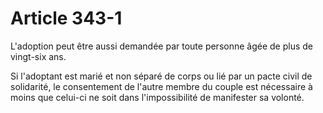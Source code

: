 # Article 343-1

L'adoption peut être aussi demandée par toute personne âgée de plus de vingt-six ans.

Si l'adoptant est marié et non séparé de corps ou lié par un pacte civil de solidarité, le consentement de l'autre membre du couple est nécessaire à moins que celui-ci ne soit dans l'impossibilité de manifester sa volonté.
